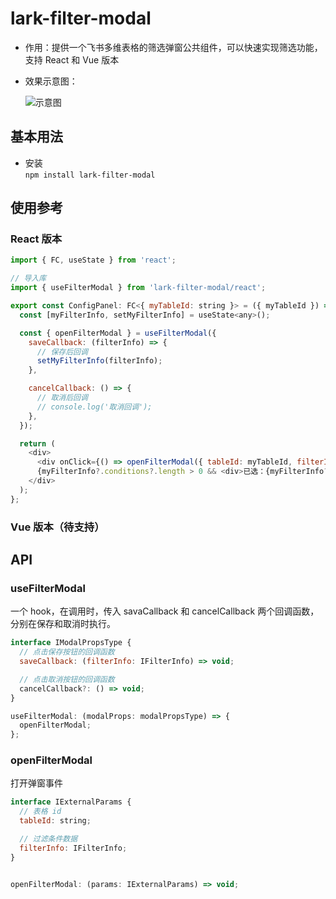 # lark-filter-modal

- 作用：提供一个飞书多维表格的筛选弹窗公共组件，可以快速实现筛选功能，支持 React 和 Vue 版本
- 效果示意图：

  ![示意图](/src/assets/demo.gif)

## 基本用法

- 安装  
  `npm install lark-filter-modal`

## 使用参考

### React 版本

```javascript
import { FC, useState } from 'react';

// 导入库
import { useFilterModal } from 'lark-filter-modal/react';

export const ConfigPanel: FC<{ myTableId: string }> = ({ myTableId }) => {
  const [myFilterInfo, setMyFilterInfo] = useState<any>();

  const { openFilterModal } = useFilterModal({
    saveCallback: (filterInfo) => {
      // 保存后回调
      setMyFilterInfo(filterInfo);
    },

    cancelCallback: () => {
      // 取消后回调
      // console.log('取消回调');
    },
  });

  return (
    <div>
      <div onClick={() => openFilterModal({ tableId: myTableId, filterInfo: myFilterInfo })}>筛选数据</div>
      {myFilterInfo?.conditions?.length > 0 && <div>已选：{myFilterInfo?.conditions?.length} 个条件</div>}
    </div>
  );
};

```

### Vue 版本（待支持）

## API

### useFilterModal

一个 hook，在调用时，传入 savaCallback 和 cancelCallback 两个回调函数，分别在保存和取消时执行。

```javascript
interface IModalPropsType {
  // 点击保存按钮的回调函数
  saveCallback: (filterInfo: IFilterInfo) => void;

  // 点击取消按钮的回调函数
  cancelCallback?: () => void;
}

useFilterModal: (modalProps: modalPropsType) => {
  openFilterModal;
};
```

### openFilterModal

打开弹窗事件

```javascript
interface IExternalParams {
  // 表格 id
  tableId: string;

  // 过滤条件数据
  filterInfo: IFilterInfo;
}


openFilterModal: (params: IExternalParams) => void;
```
